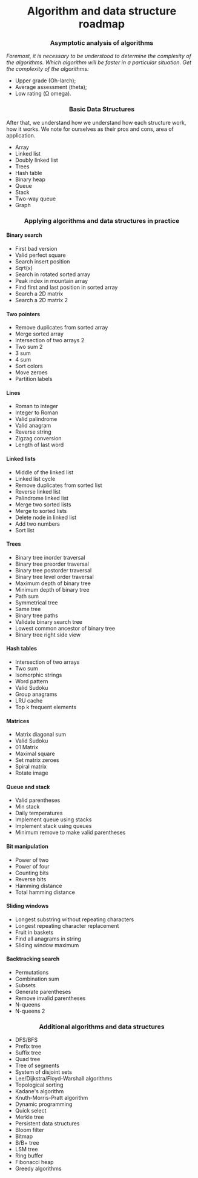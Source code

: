 <html lang="en">
<head>
</head>
<body>
<div>
<h1 align="center">Algorithm and data structure roadmap</h1>
<h3 align="center">Asymptotic analysis of algorithms</h3>

<p><i>Foremost, it is necessary to be understood to determine the complexity of the algorithms. Which algorithm will be faster in a particular situation. Get the complexity of the algorithms:</i></p>
<ul>
<li>Upper grade (Oh-larch);</li>
<li>Average assessment (theta);</li>
<li>Low rating (Ω omega).</li>
</ul>

</div>

<div>
<h3 align="center">Basic Data Structures</h3>

<p>After that, we understand how we understand how each structure work, how it works. We note for ourselves as their pros and cons, area of application.</p>

<ul>
<li>Array</li>
<li>Linked list</li>
<li>Doubly linked list</li>
<li>Trees</li>
<li>Hash table</li>
<li>Binary heap</li>
<li>Queue</li>
<li>Stack</li>
<li>Two-way queue</li>
<li>Graph</li>
</ul>
</div>

<div>
<h3 align="center">Applying algorithms and data structures in practice</h3>
<h4>Binary search</h4>

<ul>
<li>First bad version</li>
<li>Valid perfect square</li>
<li>Search insert position</li>
<li>Sqrt(x)</li>
<li>Search in rotated sorted array</li>
<li>Peak index in mountain array</li>
<li>Find first and last position in sorted array</li>
<li>Search a 2D matrix</li>
<li>Search a 2D matrix 2</li>
</ul>
</div>

<div>
<h4>Two pointers</h4>
<ul>
<li>Remove duplicates from sorted array</li>
<li>Merge sorted array</li>
<li>Intersection of two arrays 2</li>
<li>Two sum 2</li>
<li>3 sum</li>
<li>4 sum</li>
<li>Sort colors</li>
<li>Move zeroes</li>
<li>Partition labels</li>
</ul>
</div>

<div>
<h4>Lines</h4>
<ul>
<li>Roman to integer</li>
<li>Integer to Roman</li>
<li>Valid palindrome</li>
<li>Valid anagram</li>
<li>Reverse string</li>
<li>Zigzag conversion</li>
<li>Length of last word</li>
</ul>
</div>

<div>
<h4>Linked lists</h4>
<ul>
<li>Middle of the linked list</li>
<li>Linked list cycle</li>
<li>Remove duplicates from sorted list</li>
<li>Reverse linked list</li>
<li>Palindrome linked list</li>
<li>Merge two sorted lists</li>
<li>Merge to sorted lists</li>
<li>Delete node in linked list</li>
<li>Add two numbers</li>
<li>Sort list</li>
</ul>
</div>

<div>
<h4>Trees</h4>
<ul>
<li>Binary tree inorder traversal</li>
<li>Binary tree preorder traversal</li>
<li>Binary tree postorder traversal</li>
<li>Binary tree level order traversal</li>
<li>Maximum depth of binary tree</li>
<li>Minimum depth of binary tree</li>
<li>Path sum</li>
<li>Symmetrical tree</li>
<li>Same tree</li>
<li>Binary tree paths</li>
<li>Validate binary search tree</li>
<li>Lowest common ancestor of binary tree</li>
<li>Binary tree right side view</li>
</ul>
</div>

<div>
<h4>Hash tables</h4>
<ul>
<li>Intersection of two arrays</li>
<li>Two sum</li>
<li>Isomorphic strings</li>
<li>Word pattern</li>
<li>Valid Sudoku</li>
<li>Group anagrams</li>
<li>LRU cache</li>
<li>Top k frequent elements</li>
</ul>
</div>

<div>
<h4>Matrices</h4>
<ul>
<li>Matrix diagonal sum</li>
<li>Valid Sudoku</li>
<li>01 Matrix</li>
<li>Maximal square</li>
<li>Set matrix zeroes</li>
<li>Spiral matrix</li>
<li>Rotate image</li>
</ul>
</div>

<div>
<h4>Queue and stack</h4>
<ul>
<li>Valid parentheses</li>
<li>Min stack</li>
<li>Daily temperatures</li>
<li>Implement queue using stacks</li>
<li>Implement stack using queues</li>
<li>Minimum remove to make valid parentheses</li>
</ul>
</div>

<div>
<h4>Bit manipulation</h4>
<ul>
<li>Power of two</li>
<li>Power of four</li>
<li>Counting bits</li>
<li>Reverse bits</li>
<li>Hamming distance</li>
<li>Total hamming distance</li>
</ul>
</div>

<div>
<h4>Sliding windows</h4>
<ul>
<li>Longest substring without repeating characters</li>
<li>Longest repeating character replacement</li>
<li>Fruit in baskets</li>
<li>Find all anagrams in string</li>
<li>Sliding window maximum</li>
</ul>
</div>

<div>
<h4>Backtracking search</h4>
<ul>
<li>Permutations</li>
<li>Combination sum</li>
<li>Subsets</li>
<li>Generate parentheses</li>
<li>Remove invalid parentheses</li>
<li>N-queens</li>
<li>N-queens 2</li>
</ul>
</div>

<div>
<h3 align="center">Additional algorithms and data structures</h3>
<ul>
<li>DFS/BFS</li>
<li>Prefix tree</li>
<li>Suffix tree</li>
<li>Quad tree</li>
<li>Tree of segments</li>
<li>System of disjoint sets</li>
<li>Lee/Dijkstra/Floyd-Warshall algorithms</li>
<li>Topological sorting</li>
<li>Kadane's algorithm</li>
<li>Knuth-Morris-Pratt algorithm</li>
<li>Dynamic programming</li>
<li>Quick select</li>
<li>Merkle tree</li>
<li>Persistent data structures</li>
<li>Bloom filter</li>
<li>Bitmap</li>
<li>B/B+ tree</li>
<li>LSM tree</li>
<li>Ring buffer</li>
<li>Fibonacci heap</li>
<li>Greedy algorithms</li>
</ul>
</div>

</body>
</html>
